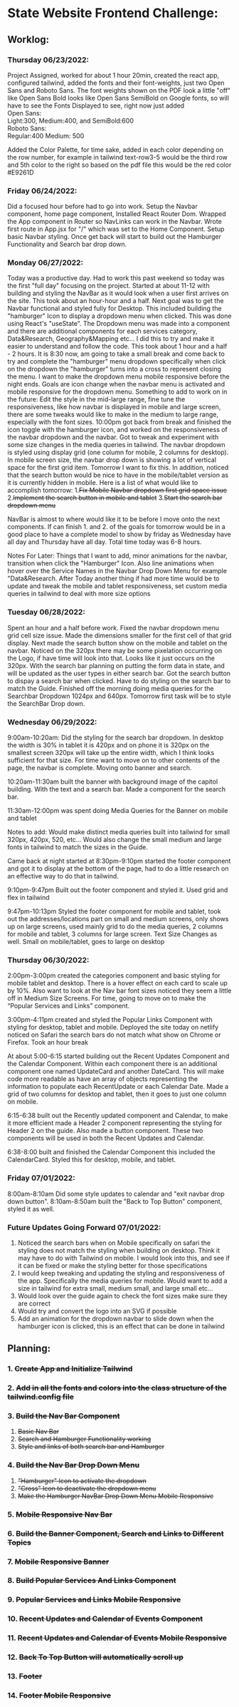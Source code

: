 # State Website Frontend Challenge:

## Worklog: 
### Thursday 06/23/2022:
Project Assigned, worked for about 1 hour 20min, created the react app, configured tailwind, added the fonts and their font-weights, just two Open Sans and Roboto Sans. The font weights shown on the PDF look a little "off" like Open Sans Bold looks like Open Sans SemiBold on Google fonts, so will have to see the Fonts Displayed to see, right now just added <br />
Open Sans:<br /> 
Light:300, Medium:400, and SemiBold:600<br />
Roboto Sans:<br />
Regular:400
Medium: 500<br />

 Added the Color Palette, for time sake, added in each color depending on the row number, for example in tailwind text-row3-5 would be the third row and 5th color to the right so based on the pdf file this would be the red color #E9261D

 ### Friday 06/24/2022:
 Did a focused hour before had to go into work. Setup the Navbar component, home page component, Installed React Router Dom. Wrapped the App component in Router so NavLinks can work in the Navbar. Wrote first route in App.jsx for "/" which was set to the Home Component. Setup basic Navbar styling. Once get back will start to build out the Hamburger Functionality and Search bar drop down. 

 ### Monday 06/27/2022:
 Today was a productive day. Had to work this past weekend so today was the first "full day" focusing on the project. Started at about 11-12 with building and styling the NavBar as it would look when a user first arrives on the site. This took about an hour-hour and a half. Next goal was to get the Navbar functional and styled fully for Desktop. This included building the "hamburger" Icon to display a dropdown menu when clicked. This was done using React's "useState". The Dropdown menu was made into a component and there are additional components for each services category, Data&Research, Geography&Mapping etc... I did this to try and make it easier to understand and follow the code. This took about 1 hour and a half - 2 hours. It is 8:30 now, am going to take a small break and come back to try and complete the "hamburger" menu dropdown specifically when click on the dropdown the "hamburger" turns into a cross to represent closing the menu. I want to make the dropdown menu mobile responsive before the night ends.  Goals are icon change when the navbar menu is activated and mobile responsive for the dropdown menu. 
 Something to add to work on in the future: Edit the style in the mid-large range, fine tune the responsiveness, like how navbar is displayed in mobile and large screen, there are some tweaks would like to make in the medium to large range, especially with the font sizes.
 10:00pm got back from break and finished the icon toggle with the hamburger icon, and worked on the responsiveness of the navbar dropdown and the navbar. Got to tweak and experiment with some size changes in the media queries in tailwind. The navbar dropdown is styled using display grid (one column for mobile, 2 columns for desktop). In mobile screen size, the navbar drop down is showing a lot of vertical space for the first grid item. Tomorrow I want to fix this. In addition, noticed that the search button would be nice to have in the mobile/tablet version as it is currently hidden in mobile. Here is a list of what would like to accomplish tomorrow:
1.~~Fix Mobile Navbar dropdown first grid space issue~~
2.~~Implement the search button in mobile and tablet~~
3.~~Start the search bar dropdown menu~~

NavBar is almost to where would like it to be before I move onto the next components. If can finish 1. and 2. of the goals for tomorrow would be in a good place to have a complete model to show by friday as Wednesday have all day and Thursday have all day. Total time today was 6-8 hours.

Notes For Later: Things that I want to add, minor animations for the navbar, transition when click the "Hamburger" Icon. Also line animations when hover over the Service Names in the Navbar Drop Down Menu for example "Data&Research. 
After Today another thing if had more time would be to update and tweak the mobile and tablet responsiveness, set custom media queries in tailwind to deal with more size options


### Tuesday 06/28/2022:
Spent an hour and a half before work. Fixed the navbar dropdown menu grid cell size issue. Made the dimensions smaller for the first cell of that grid display. Next made the search button show on the mobile and tablet on the navbar. Noticed on the 320px there may be some pixelation occurring on the Logo, if have time will look into that. Looks like it just occurs on the 320px.
With the search bar planning on putting the form data in state, and will be updated as the user types in either search bar.
Got the search button to dispay a search bar when clicked. Have to do styling on the search bar to match the Guide. 
Finished off the morning doing media queries for the Searchbar Dropdown 1024px and 640px. 
Tomorrow first task will be to style the SearchBar Drop down.

### Wednesday 06/29/2022:
9:00am-10:20am: Did the styling for the search bar dropdown. In desktop the width is 30% in tablet it is 420px and on phone it is 320px on the smallest screen 320px will take up the entire width, which I think looks sufficient for that size. For time want to move on to other contents of the page, the navbar is complete. Moving onto banner and search. 

10:20am-11:30am built the banner with background image of the capitol building. With the text and a search bar. Made a component for the search bar. 

11:30am-12:00pm was spent doing Media Queries for the Banner on mobile and tablet

Notes to add: Would make distinct media queries built into tailwind for small 320px, 420px, 520, etc… Would also change the small medium and large fonts in tailwind to match the sizes in the Guide.

Came back at night started at
8:30pm-9:10pm started the footer component and got it to display at the bottom of the page, had to do a little research on an effective way to do that in tailwind. 

9:10pm-9:47pm Built out the footer component and styled it. Used grid and flex in tailwind

9:47pm-10:13pm Styled the footer component for mobile and tablet, took out the addresses/locations part on small and medium screens, only shows up on large screens, used mainly grid to do the media queries, 2 columns for mobile and tablet, 3 columns for large screen. Text Size Changes as well. Small on mobile/tablet, goes to large on desktop

### Thursday 06/30/2022:

2:00pm-3:00pm created the categories component and basic styling for mobile tablet and desktop. There is a hover effect on each card to scale up by 10%. Also want to look at the Nav bar font sizes noticed they seem a little off in Medium Size Screens. For time, going to move on to make the “Popular Services and Links” component. 

3:00pm-4:11pm created and styled the Popular Links Component with styling for desktop, tablet and mobile. 
Deployed the site today on netlify noticed on Safari the search bars do not match what show on Chrome or Firefox. 
Took an hour break

At about 5:00-6:15 started building out the Recent Updates Component and the Calendar Component. Within each component there is an additional component one named UpdateCard and another DateCard. This will make code more readable as have an array of objects representing the information to populate each RecentUpdate or each Calendar Date. Made a grid of two columns for desktop and tablet, then it goes to just one column on mobile. 

6:15-6:38 built out the Recently updated component and Calendar, to make it more efficient made a Header 2 component representing the styling for Header 2 on the guide. Also made a button component. These two components will be used in both the Recent Updates and Calendar. 

6:38-8:00 built and finished the Calendar Component this included the CalendarCard. Styled this for desktop, mobile, and tablet. 

### Friday 07/01/2022:
8:00am-8:10am Did some style updates to calendar and "exit navbar drop down button".
8:10am-8:50am built the "Back to Top Button" component, styled it as well.

### Future Updates Going Forward 07/01/2022:
1. Noticed the search bars when on Mobile specifically on safari the styling does not match the styling when building on desktop. Think it may have to do with Tailwind on mobile. I would look into this, and see if it can be fixed or make the styling better for those specifications  
2. I would keep tweaking and updating the styling and responsiveness of the app. Specifically the media queries for mobile. Would want to add a size in tailwind for extra small, medium small, and large small etc… 
3. Would look over the guide again to check the font sizes make sure they are correct
4. Would try and convert the logo into an SVG if possible
5. Add an animation for the dropdown navbar to slide down when the hamburger icon is clicked, this is an effect that can be done in tailwind
 


## Planning:
### 1. ~~Create App and Initialize Tailwind~~
### 2. ~~Add in all the fonts and colors into the class structure of the tailwind.config file~~
### 3. ~~Build the Nav Bar Component~~
   1. ~~Basic Nav Bar~~
   2. ~~Search and Hamburger Functionality working~~
   3. ~~Style and links of both search bar and Hamburger~~
### 4. ~~Build the Nav Bar Drop Down Menu~~
   1. ~~"Hamburger" Icon to activate the dropdown~~
   2. ~~"Cross" Icon to deactivate the dropdown menu~~
   3. ~~Make the Hamburger NavBar Drop Down Menu Mobile Responsive~~

### 5. ~~Mobile Responsive Nav Bar~~
### 6. ~~Build the Banner Component, Search and Links to Different Topics~~
### 7. ~~Mobile Responsive Banner~~
### 8. ~~Build Popular Services And Links Component~~
### 9. ~~Popular Services and Links Mobile Responsive~~
### 10. ~~Recent Updates and Calendar of Events Component~~
### 11. ~~Recent Updates and Calendar of Events Mobile Responsive~~
### 12. ~~Back To Top Button will automatically scroll up~~
### 13. ~~Footer~~
### 14. ~~Footer Mobile Responsive~~
